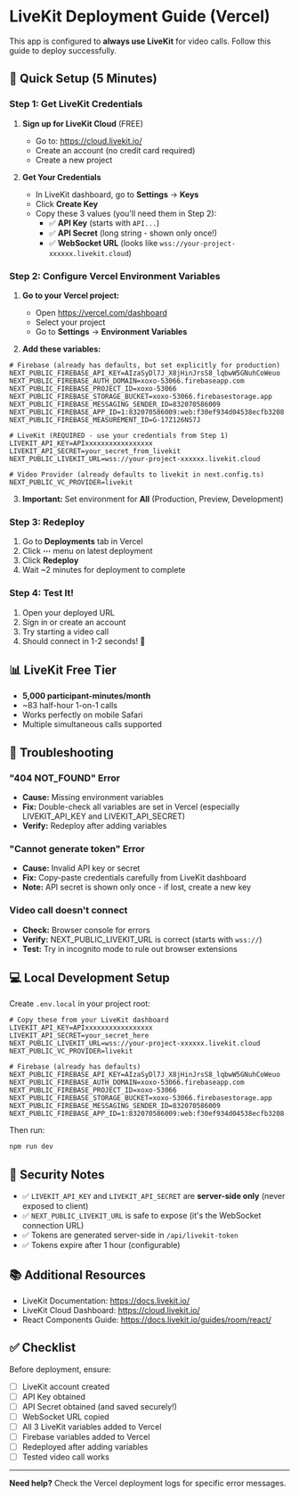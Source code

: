# LiveKit Deployment Guide (Vercel)

This app is configured to **always use LiveKit** for video calls. Follow this guide to deploy successfully.

## 🎯 Quick Setup (5 Minutes)

### Step 1: Get LiveKit Credentials

1. **Sign up for LiveKit Cloud** (FREE)
   - Go to: https://cloud.livekit.io/
   - Create an account (no credit card required)
   - Create a new project

2. **Get Your Credentials**
   - In LiveKit dashboard, go to **Settings** → **Keys**
   - Click **Create Key**
   - Copy these 3 values (you'll need them in Step 2):
     - ✅ **API Key** (starts with `API...`)
     - ✅ **API Secret** (long string - shown only once!)
     - ✅ **WebSocket URL** (looks like `wss://your-project-xxxxxx.livekit.cloud`)

### Step 2: Configure Vercel Environment Variables

1. **Go to your Vercel project:**
   - Open https://vercel.com/dashboard
   - Select your project
   - Go to **Settings** → **Environment Variables**

2. **Add these variables:**

```env
# Firebase (already has defaults, but set explicitly for production)
NEXT_PUBLIC_FIREBASE_API_KEY=AIzaSyDl7J_X8jHinJrsS8_lqbwW5GNuhCoWeuo
NEXT_PUBLIC_FIREBASE_AUTH_DOMAIN=xoxo-53066.firebaseapp.com
NEXT_PUBLIC_FIREBASE_PROJECT_ID=xoxo-53066
NEXT_PUBLIC_FIREBASE_STORAGE_BUCKET=xoxo-53066.firebasestorage.app
NEXT_PUBLIC_FIREBASE_MESSAGING_SENDER_ID=832070586009
NEXT_PUBLIC_FIREBASE_APP_ID=1:832070586009:web:f30ef934d04538ecfb3208
NEXT_PUBLIC_FIREBASE_MEASUREMENT_ID=G-17Z126NS7J

# LiveKit (REQUIRED - use your credentials from Step 1)
LIVEKIT_API_KEY=APIxxxxxxxxxxxxxxxxx
LIVEKIT_API_SECRET=your_secret_from_livekit
NEXT_PUBLIC_LIVEKIT_URL=wss://your-project-xxxxxx.livekit.cloud

# Video Provider (already defaults to livekit in next.config.ts)
NEXT_PUBLIC_VC_PROVIDER=livekit
```

3. **Important:** Set environment for **All** (Production, Preview, Development)

### Step 3: Redeploy

1. Go to **Deployments** tab in Vercel
2. Click **⋯** menu on latest deployment
3. Click **Redeploy**
4. Wait ~2 minutes for deployment to complete

### Step 4: Test It!

1. Open your deployed URL
2. Sign in or create an account
3. Try starting a video call
4. Should connect in 1-2 seconds! 🎉

## 📊 LiveKit Free Tier

- **5,000 participant-minutes/month**
- ~83 half-hour 1-on-1 calls
- Works perfectly on mobile Safari
- Multiple simultaneous calls supported

## 🐛 Troubleshooting

### "404 NOT_FOUND" Error
- **Cause:** Missing environment variables
- **Fix:** Double-check all variables are set in Vercel (especially LIVEKIT_API_KEY and LIVEKIT_API_SECRET)
- **Verify:** Redeploy after adding variables

### "Cannot generate token" Error
- **Cause:** Invalid API key or secret
- **Fix:** Copy-paste credentials carefully from LiveKit dashboard
- **Note:** API secret is shown only once - if lost, create a new key

### Video call doesn't connect
- **Check:** Browser console for errors
- **Verify:** NEXT_PUBLIC_LIVEKIT_URL is correct (starts with `wss://`)
- **Test:** Try in incognito mode to rule out browser extensions

## 💻 Local Development Setup

Create `.env.local` in your project root:

```env
# Copy these from your LiveKit dashboard
LIVEKIT_API_KEY=APIxxxxxxxxxxxxxxxxx
LIVEKIT_API_SECRET=your_secret_here
NEXT_PUBLIC_LIVEKIT_URL=wss://your-project-xxxxxx.livekit.cloud
NEXT_PUBLIC_VC_PROVIDER=livekit

# Firebase (already has defaults)
NEXT_PUBLIC_FIREBASE_API_KEY=AIzaSyDl7J_X8jHinJrsS8_lqbwW5GNuhCoWeuo
NEXT_PUBLIC_FIREBASE_AUTH_DOMAIN=xoxo-53066.firebaseapp.com
NEXT_PUBLIC_FIREBASE_PROJECT_ID=xoxo-53066
NEXT_PUBLIC_FIREBASE_STORAGE_BUCKET=xoxo-53066.firebasestorage.app
NEXT_PUBLIC_FIREBASE_MESSAGING_SENDER_ID=832070586009
NEXT_PUBLIC_FIREBASE_APP_ID=1:832070586009:web:f30ef934d04538ecfb3208
```

Then run:
```bash
npm run dev
```

## 🔐 Security Notes

- ✅ `LIVEKIT_API_KEY` and `LIVEKIT_API_SECRET` are **server-side only** (never exposed to client)
- ✅ `NEXT_PUBLIC_LIVEKIT_URL` is safe to expose (it's the WebSocket connection URL)
- ✅ Tokens are generated server-side in `/api/livekit-token`
- ✅ Tokens expire after 1 hour (configurable)

## 📚 Additional Resources

- LiveKit Documentation: https://docs.livekit.io/
- LiveKit Cloud Dashboard: https://cloud.livekit.io/
- React Components Guide: https://docs.livekit.io/guides/room/react/

## ✅ Checklist

Before deployment, ensure:
- [ ] LiveKit account created
- [ ] API Key obtained
- [ ] API Secret obtained (and saved securely!)
- [ ] WebSocket URL copied
- [ ] All 3 LiveKit variables added to Vercel
- [ ] Firebase variables added to Vercel
- [ ] Redeployed after adding variables
- [ ] Tested video call works

---

**Need help?** Check the Vercel deployment logs for specific error messages.


